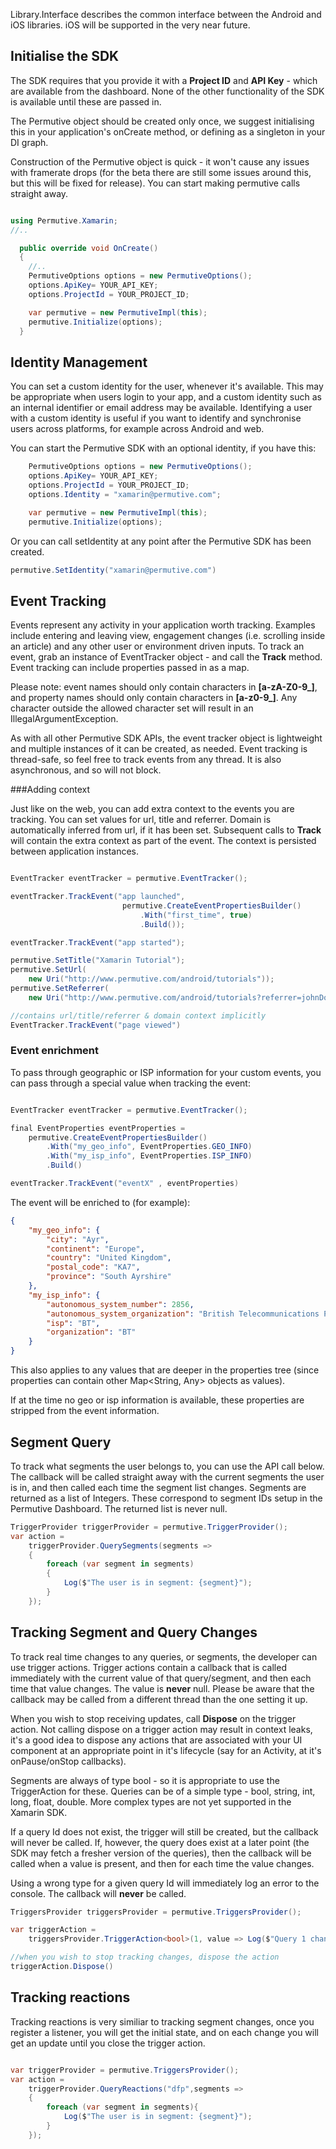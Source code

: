 Library.Interface describes the common interface between the Android and iOS libraries. iOS will be supported in the very near future.

## Initialise the SDK

The SDK requires that you provide it with a **Project ID** and **API Key** - which are available from the dashboard. None of the other functionality of the SDK is available until these are passed in.

The Permutive object should be created only once, we suggest initialising this in your application's onCreate method, or defining as a singleton in your DI graph.

Construction of the Permutive object is quick - it won't cause any issues with framerate drops (for the beta there are still some issues around this, but this will be fixed for release). You can start making permutive calls straight away.

```C#

using Permutive.Xamarin;
//..

  public override void OnCreate()
  {
    //..
    PermutiveOptions options = new PermutiveOptions();
    options.ApiKey= YOUR_API_KEY;
    options.ProjectId = YOUR_PROJECT_ID;

    var permutive = new PermutiveImpl(this);
    permutive.Initialize(options);
  }

```

## Identity Management

You can set a custom identity for the user, whenever it's available. This may be appropriate when users login to your app, and a custom identity such as an internal identifier or email address may be available. Identifying a user with a custom identity is useful if you want to identify and synchronise users across platforms, for example across Android and web.

You can start the Permutive SDK with an optional identity, if you have this:

```C#
    PermutiveOptions options = new PermutiveOptions();
    options.ApiKey= YOUR_API_KEY;
    options.ProjectId = YOUR_PROJECT_ID;
    options.Identity = "xamarin@permutive.com"; 

    var permutive = new PermutiveImpl(this);
    permutive.Initialize(options);
```

Or you can call setIdentity at any point after the Permutive SDK has been created.

```C#
permutive.SetIdentity("xamarin@permutive.com")
```


## Event Tracking

Events represent any activity in your application worth tracking. Examples include entering and leaving view, engagement changes (i.e. scrolling inside an article) and any other user or environment driven inputs.
To track an event, grab an instance of EventTracker object - and call the **Track** method. Event tracking can include properties passed in as a map.

Please note: event names should only contain characters in **[a-zA-Z0-9_]**, and property names should only contain characters in **[a-z0-9_]**. Any character outside the allowed character set will result in an IllegalArgumentException.

As with all other Permutive SDK APIs, the event tracker object is lightweight and multiple instances of it can be created, as needed. Event tracking is thread-safe, so feel free to track events from any thread. It is also asynchronous, and so will not block.

###Adding context

Just like on the web, you can add extra context to the events you are tracking. You can set values for url, title and referrer. Domain is automatically inferred from url, if it has been set. Subsequent calls to **Track** will contain the extra context as part of the event. The context is persisted between application instances.

```C#

EventTracker eventTracker = permutive.EventTracker();

eventTracker.TrackEvent("app launched", 
                         permutive.CreateEventPropertiesBuilder()
                             .With("first_time", true)
                             .Build());

eventTracker.TrackEvent("app started");

permutive.SetTitle("Xamarin Tutorial");
permutive.SetUrl(
    new Uri("http://www.permutive.com/android/tutorials"));
permutive.SetReferrer(
    new Uri("http://www.permutive.com/android/tutorials?referrer=johnDoe"));

//contains url/title/referrer & domain context implicitly
EventTracker.TrackEvent("page viewed") 

```

### Event enrichment

To pass through geographic or ISP information for your custom events, you can pass through a special value when tracking the event:

```C#

EventTracker eventTracker = permutive.EventTracker();

final EventProperties eventProperties =
    permutive.CreateEventPropertiesBuilder()
        .With("my_geo_info", EventProperties.GEO_INFO)
        .With("my_isp_info", EventProperties.ISP_INFO)
        .Build()

eventTracker.TrackEvent("eventX" , eventProperties)
```

The event will be enriched to (for example):
```json
{
    "my_geo_info": {
        "city": "Ayr",
        "continent": "Europe",
        "country": "United Kingdom",
        "postal_code": "KA7",
        "province": "South Ayrshire"
    },
    "my_isp_info": {
        "autonomous_system_number": 2856,
        "autonomous_system_organization": "British Telecommunications PLC",
        "isp": "BT",
        "organization": "BT"
    }
}

```

This also applies to any values that are deeper in the properties tree (since properties can contain other Map<String, Any> objects as values).

If at the time no geo or isp information is available, these properties are stripped from the event information.

## Segment Query

To track what segments the user belongs to, you can use the API call below. The callback will be called straight away with the current segments the user is in, and then called each time the segment list changes. Segments are returned as a list of Integers. These correspond to segment IDs setup in the Permutive Dashboard. The returned list is never null.

```C#
TriggerProvider triggerProvider = permutive.TriggerProvider();
var action =
    triggerProvider.QuerySegments(segments => 
    {
        foreach (var segment in segments)
        {
            Log($"The user is in segment: {segment}");
        }
    });
```

## Tracking Segment and Query Changes

To track real time changes to any queries, or segments, the developer can use trigger actions. Trigger actions contain a callback that is called immediately with the current value of that query/segment, and then each time that value changes. The value is **never** null. Please be aware that the callback may be called from a different thread than the one setting it up.

When you wish to stop receiving updates, call **Dispose** on the trigger action. Not calling dispose on a trigger action may result in context leaks, it's a good idea to dispose any actions that are associated with your UI component at an appropriate point in it's lifecycle (say for an Activity, at it's onPause/onStop callbacks).

Segments are always of type bool - so it is appropriate to use the TriggerAction<bool> for these. Queries can be of a simple type - bool, string, int, long, float, double. More complex types are not yet supported in the Xamarin SDK.

If a query Id does not exist, the trigger will still be created, but the callback will never be called. If, however, the query does exist at a later point (the SDK may fetch a fresher version of the queries), then the callback will be called when a value is present, and then for each time the value changes.

Using a wrong type for a given query Id will immediately log an error to the console. The callback will **never** be called.

```C#
TriggersProvider triggersProvider = permutive.TriggersProvider();

var triggerAction =
    triggersProvider.TriggerAction<bool>(1, value => Log($"Query 1 change: {value}")); //value is bool

//when you wish to stop tracking changes, dispose the action
triggerAction.Dispose()
```

## Tracking reactions

Tracking reactions is very similiar to tracking segment changes, once you register a listener, you will get the initial state, and on each change you will get an update until you close the trigger action.

```c#

var triggerProvider = permutive.TriggersProvider();
var action =
    triggerProvider.QueryReactions("dfp",segments => 
    {
        foreach (var segment in segments){
            Log($"The user is in segment: {segment}");
        }
    });
```
